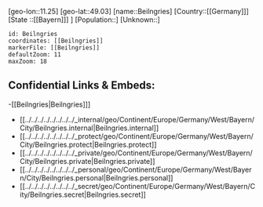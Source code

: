 ﻿---
location: [49.03,11.25]
mapzoom: [7,12] 
mapmarker: city 
type: City
tags:
- geo/City


SpocWebEntityId: 29071
isDeleted: false
confidential: public

---
[geo-lon::11.25]
[geo-lat::49.03]
[name::Beilngries]
[Country::[[Germany]]]
[State ::[[Bayern]]] ]
[Population::]
[Unknown::]


```leaflet
id: Beilngries
coordinates: [[Beilngries]]
markerFile: [[Beilngries]]
defaultZoom: 11 
maxZoom: 18
```


## Confidential Links & Embeds: 
-[[Beilngries|Beilngries]]] 
- [[../../../../../../../../_internal/geo/Continent/Europe/Germany/West/Bayern/City/Beilngries.internal|Beilngries.internal]] 
- [[../../../../../../../../_protect/geo/Continent/Europe/Germany/West/Bayern/City/Beilngries.protect|Beilngries.protect]] 
- [[../../../../../../../../_private/geo/Continent/Europe/Germany/West/Bayern/City/Beilngries.private|Beilngries.private]] 
- [[../../../../../../../../_personal/geo/Continent/Europe/Germany/West/Bayern/City/Beilngries.personal|Beilngries.personal]] 
- [[../../../../../../../../_secret/geo/Continent/Europe/Germany/West/Bayern/City/Beilngries.secret|Beilngries.secret]] 
